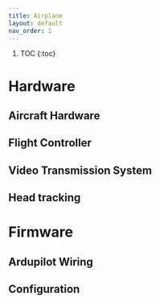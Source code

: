 ```yaml
---
title: Airplane
layout: default
nav_order: 1
---
```

<!-- 목차 --->
1. TOC
{:toc}

# Hardware
## Aircraft Hardware

## Flight Controller

## Video Transmission System

## Head tracking


# Firmware
## Ardupilot Wiring

## Configuration